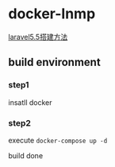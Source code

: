 # docker-lnmp

[laravel5.5搭建方法](http://www.majianwei.com/docker%E5%AE%89%E8%A3%85laravel/)

## build environment

### step1
insatll docker 

### step2
execute ```docker-compose up -d ```

build done 

